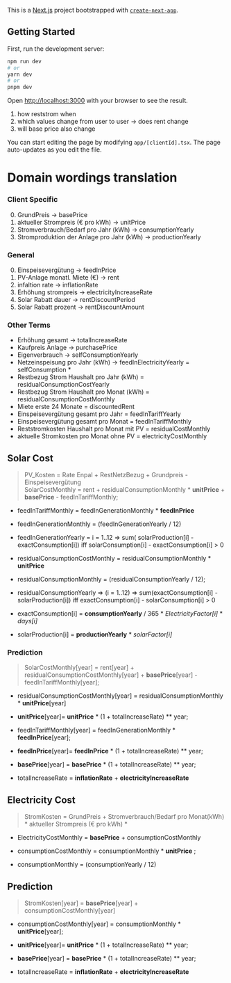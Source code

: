 This is a [Next.js](https://nextjs.org/) project bootstrapped with [`create-next-app`](https://github.com/vercel/next.js/tree/canary/packages/create-next-app).

## Getting Started

First, run the development server:

```bash
npm run dev
# or
yarn dev
# or
pnpm dev
```

Open [http://localhost:3000](http://localhost:3000) with your browser to see the result.

1. how reststrom when
2. which values change from user to user -> does rent change
3. will base price also change


You can start editing the page by modifying `app/[clientId].tsx`. The page auto-updates as you edit the file.

# Domain wordings translation
### Client Specific
0. GrundPreis -> basePrice 
1. aktueller Strompreis (€ pro kWh) -> unitPrice
2. Stromverbrauch/Bedarf  pro Jahr (kWh) -> consumptionYearly
3. Stromproduktion der Anlage pro Jahr (kWh) -> productionYearly

### General
0. Einspeisevergütung -> feedInPrice
1. PV-Anlage monatl. Miete (€) -> rent
2. infaltion rate -> inflationRate
3. Erhöhung strompreis -> electricityIncreaseRate
4. Solar Rabatt dauer -> rentDiscountPeriod
5. Solar Rabatt prozent -> rentDiscountAmount

### Other Terms

- Erhöhung gesamt -> totalIncreaseRate
- Kaufpreis Anlage -> purchasePrice
- Eigenverbrauch -> selfConsumptionYearly
- Netzeinspeisung pro Jahr (kWh) -> feedInElectricityYearly = selfConsumption * 
- Restbezug Strom Haushalt pro Jahr (kWh) = residualConsumptionCostYearly
- Restbezug Strom Haushalt pro Monat (kWh) = residualConsumptionCostMonthly
- Miete erste 24 Monate = discountedRent
- Einspeisevergütung gesamt pro Jahr = feedInTariffYearly
- Einspeisevergütung gesamt pro Monat = feedInTariffMonthly
- Reststromkosten Haushalt pro Monat mit PV = residualCostMonthly
- aktuelle Stromkosten pro Monat ohne PV = electricityCostMonthly

## Solar Cost

> PV_Kosten        = Rate Enpal + RestNetzBezug                                     + Grundpreis    - Einspeisevergütung \
> SolarCostMonthly = rent       + residualConsumptionMonthly * **unitPrice**        + **basePrice** - feedInTariffMonthly;

- feedInTariffMonthly = feedInGenerationMonthly   * **feedInPrice**
- feedInGenerationMonthly = (feedInGenerationYearly / 12) 
- feedInGenerationYearly = i = 1..12 => sum( solarProduction[i] - exactConsumption[i]) iff solarConsumption[i] - exactConsumption[i] > 0

- residualConsumptionCostMonthly = residualConsumptionMonthly  * **unitPrice** 
- residualConsumptionMonthly = (residualConsumptionYearly / 12);
- residualConsumptionYearly => (i = 1..12) => sum(exactConsumption[i] - solarProduction[i]) iff exactConsumption[i] - solarConsumption[i] > 0 

- exactConsumption[i] = **consumptionYearly** / 365 * *ElectricityFactor[i]* * *days[i]*
- solarProduction[i]  = **productionYearly** * *solarFactor[i]*

### Prediction

> SolarCostMonthly[year] = rent[year] + residualConsumptionCostMonthly[year]  + **basePrice**[year] - feedInTariffMonthly[year];

- residualConsumptionCostMonthly[year] = residualConsumptionMonthly  * **unitPrice**[year]
- **unitPrice**[year]= **unitPrice** * (1 + totalIncreaseRate) ** year;

- feedInTariffMonthly[year] = feedInGenerationMonthly   * **feedInPrice**[year];
- **feedInPrice**[year]= **feedInPrice** * (1 + totalIncreaseRate) ** year;

- **basePrice**[year] = **basePrice** * (1 + totalIncreaseRate) ** year;
 
- totalIncreaseRate = **inflationRate** + **electricityIncreaseRate**
## Electricity Cost

> StromKosten = GrundPreis    + Stromverbrauch/Bedarf  pro Monat(kWh) * aktueller Strompreis (€ pro kWh) * 

- ElectricityCostMonthly = **basePrice** + consumptionCostMonthly

- consumptionCostMonthly = consumptionMonthly * **unitPrice** ;
- consumptionMonthly = (consumptionYearly / 12) 


## Prediction
> StromKosten[year] = **basePrice**[year] + consumptionCostMonthly[year]

- consumptionCostMonthly[year] = consumptionMonthly * **unitPrice**[year];
- **unitPrice**[year]= **unitPrice** * (1 + totalIncreaseRate) ** year;

- **basePrice**[year] = **basePrice** * (1 + totalIncreaseRate) ** year;
- totalIncreaseRate = **inflationRate** + **electricityIncreaseRate**
